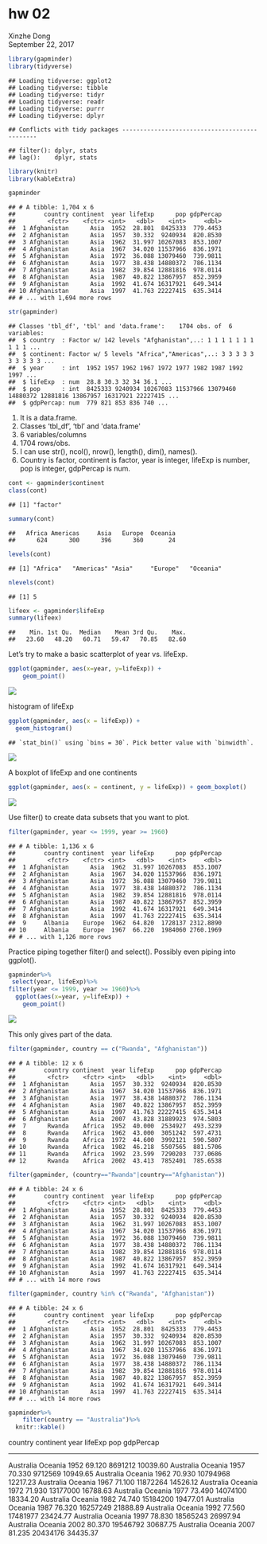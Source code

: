 # hw 02
Xinzhe Dong  
September 22, 2017  


```r
library(gapminder)
library(tidyverse)
```

```
## Loading tidyverse: ggplot2
## Loading tidyverse: tibble
## Loading tidyverse: tidyr
## Loading tidyverse: readr
## Loading tidyverse: purrr
## Loading tidyverse: dplyr
```

```
## Conflicts with tidy packages ----------------------------------------------
```

```
## filter(): dplyr, stats
## lag():    dplyr, stats
```

```r
library(knitr)
library(kableExtra)

gapminder
```

```
## # A tibble: 1,704 x 6
##        country continent  year lifeExp      pop gdpPercap
##         <fctr>    <fctr> <int>   <dbl>    <int>     <dbl>
##  1 Afghanistan      Asia  1952  28.801  8425333  779.4453
##  2 Afghanistan      Asia  1957  30.332  9240934  820.8530
##  3 Afghanistan      Asia  1962  31.997 10267083  853.1007
##  4 Afghanistan      Asia  1967  34.020 11537966  836.1971
##  5 Afghanistan      Asia  1972  36.088 13079460  739.9811
##  6 Afghanistan      Asia  1977  38.438 14880372  786.1134
##  7 Afghanistan      Asia  1982  39.854 12881816  978.0114
##  8 Afghanistan      Asia  1987  40.822 13867957  852.3959
##  9 Afghanistan      Asia  1992  41.674 16317921  649.3414
## 10 Afghanistan      Asia  1997  41.763 22227415  635.3414
## # ... with 1,694 more rows
```

```r
str(gapminder)
```

```
## Classes 'tbl_df', 'tbl' and 'data.frame':	1704 obs. of  6 variables:
##  $ country  : Factor w/ 142 levels "Afghanistan",..: 1 1 1 1 1 1 1 1 1 1 ...
##  $ continent: Factor w/ 5 levels "Africa","Americas",..: 3 3 3 3 3 3 3 3 3 3 ...
##  $ year     : int  1952 1957 1962 1967 1972 1977 1982 1987 1992 1997 ...
##  $ lifeExp  : num  28.8 30.3 32 34 36.1 ...
##  $ pop      : int  8425333 9240934 10267083 11537966 13079460 14880372 12881816 13867957 16317921 22227415 ...
##  $ gdpPercap: num  779 821 853 836 740 ...
```
1. It is a data.frame.
2. Classes ‘tbl_df’, ‘tbl’ and 'data.frame'
3. 6 variables/columns
4. 1704 rows/obs.
5. I can use str(), ncol(), nrow(), length(), dim(), names().
6. Country is factor, continent is factor, year is integer, lifeExp is number, pop is integer, gdpPercap is num.


```r
cont <- gapminder$continent
class(cont)
```

```
## [1] "factor"
```

```r
summary(cont)
```

```
##   Africa Americas     Asia   Europe  Oceania 
##      624      300      396      360       24
```

```r
levels(cont)
```

```
## [1] "Africa"   "Americas" "Asia"     "Europe"   "Oceania"
```

```r
nlevels(cont)
```

```
## [1] 5
```

```r
lifeex <- gapminder$lifeExp
summary(lifeex)
```

```
##    Min. 1st Qu.  Median    Mean 3rd Qu.    Max. 
##   23.60   48.20   60.71   59.47   70.85   82.60
```

Let’s try to make a basic scatterplot of year vs. lifeExp.

```r
ggplot(gapminder, aes(x=year, y=lifeExp)) +
    geom_point()
```

![](hw-02_Rmarkdown_files/figure-html/unnamed-chunk-3-1.png)<!-- -->

histogram of lifeExp

```r
ggplot(gapminder, aes(x = lifeExp)) +
  geom_histogram()
```

```
## `stat_bin()` using `bins = 30`. Pick better value with `binwidth`.
```

![](hw-02_Rmarkdown_files/figure-html/unnamed-chunk-4-1.png)<!-- -->

A boxplot of lifeExp and one continents

```r
ggplot(gapminder, aes(x = continent, y = lifeExp)) + geom_boxplot()
```

![](hw-02_Rmarkdown_files/figure-html/unnamed-chunk-5-1.png)<!-- -->

Use filter() to create data subsets that you want to plot.

```r
filter(gapminder, year <= 1999, year >= 1960)
```

```
## # A tibble: 1,136 x 6
##        country continent  year lifeExp      pop gdpPercap
##         <fctr>    <fctr> <int>   <dbl>    <int>     <dbl>
##  1 Afghanistan      Asia  1962  31.997 10267083  853.1007
##  2 Afghanistan      Asia  1967  34.020 11537966  836.1971
##  3 Afghanistan      Asia  1972  36.088 13079460  739.9811
##  4 Afghanistan      Asia  1977  38.438 14880372  786.1134
##  5 Afghanistan      Asia  1982  39.854 12881816  978.0114
##  6 Afghanistan      Asia  1987  40.822 13867957  852.3959
##  7 Afghanistan      Asia  1992  41.674 16317921  649.3414
##  8 Afghanistan      Asia  1997  41.763 22227415  635.3414
##  9     Albania    Europe  1962  64.820  1728137 2312.8890
## 10     Albania    Europe  1967  66.220  1984060 2760.1969
## # ... with 1,126 more rows
```

Practice piping together filter() and select(). Possibly even piping into ggplot().

```r
gapminder%>%
 select(year, lifeExp)%>%
filter(year <= 1999, year >= 1960)%>%
  ggplot(aes(x=year, y=lifeExp)) +
    geom_point()
```

![](hw-02_Rmarkdown_files/figure-html/unnamed-chunk-7-1.png)<!-- -->

This only gives part of the data.

```r
filter(gapminder, country == c("Rwanda", "Afghanistan"))
```

```
## # A tibble: 12 x 6
##        country continent  year lifeExp      pop gdpPercap
##         <fctr>    <fctr> <int>   <dbl>    <int>     <dbl>
##  1 Afghanistan      Asia  1957  30.332  9240934  820.8530
##  2 Afghanistan      Asia  1967  34.020 11537966  836.1971
##  3 Afghanistan      Asia  1977  38.438 14880372  786.1134
##  4 Afghanistan      Asia  1987  40.822 13867957  852.3959
##  5 Afghanistan      Asia  1997  41.763 22227415  635.3414
##  6 Afghanistan      Asia  2007  43.828 31889923  974.5803
##  7      Rwanda    Africa  1952  40.000  2534927  493.3239
##  8      Rwanda    Africa  1962  43.000  3051242  597.4731
##  9      Rwanda    Africa  1972  44.600  3992121  590.5807
## 10      Rwanda    Africa  1982  46.218  5507565  881.5706
## 11      Rwanda    Africa  1992  23.599  7290203  737.0686
## 12      Rwanda    Africa  2002  43.413  7852401  785.6538
```


```r
filter(gapminder, (country=="Rwanda"|country=="Afghanistan"))
```

```
## # A tibble: 24 x 6
##        country continent  year lifeExp      pop gdpPercap
##         <fctr>    <fctr> <int>   <dbl>    <int>     <dbl>
##  1 Afghanistan      Asia  1952  28.801  8425333  779.4453
##  2 Afghanistan      Asia  1957  30.332  9240934  820.8530
##  3 Afghanistan      Asia  1962  31.997 10267083  853.1007
##  4 Afghanistan      Asia  1967  34.020 11537966  836.1971
##  5 Afghanistan      Asia  1972  36.088 13079460  739.9811
##  6 Afghanistan      Asia  1977  38.438 14880372  786.1134
##  7 Afghanistan      Asia  1982  39.854 12881816  978.0114
##  8 Afghanistan      Asia  1987  40.822 13867957  852.3959
##  9 Afghanistan      Asia  1992  41.674 16317921  649.3414
## 10 Afghanistan      Asia  1997  41.763 22227415  635.3414
## # ... with 14 more rows
```


```r
filter(gapminder, country %in% c("Rwanda", "Afghanistan"))
```

```
## # A tibble: 24 x 6
##        country continent  year lifeExp      pop gdpPercap
##         <fctr>    <fctr> <int>   <dbl>    <int>     <dbl>
##  1 Afghanistan      Asia  1952  28.801  8425333  779.4453
##  2 Afghanistan      Asia  1957  30.332  9240934  820.8530
##  3 Afghanistan      Asia  1962  31.997 10267083  853.1007
##  4 Afghanistan      Asia  1967  34.020 11537966  836.1971
##  5 Afghanistan      Asia  1972  36.088 13079460  739.9811
##  6 Afghanistan      Asia  1977  38.438 14880372  786.1134
##  7 Afghanistan      Asia  1982  39.854 12881816  978.0114
##  8 Afghanistan      Asia  1987  40.822 13867957  852.3959
##  9 Afghanistan      Asia  1992  41.674 16317921  649.3414
## 10 Afghanistan      Asia  1997  41.763 22227415  635.3414
## # ... with 14 more rows
```


```r
gapminder%>%
    filter(country == "Australia")%>%
  knitr::kable()
```



country     continent    year   lifeExp        pop   gdpPercap
----------  ----------  -----  --------  ---------  ----------
Australia   Oceania      1952    69.120    8691212    10039.60
Australia   Oceania      1957    70.330    9712569    10949.65
Australia   Oceania      1962    70.930   10794968    12217.23
Australia   Oceania      1967    71.100   11872264    14526.12
Australia   Oceania      1972    71.930   13177000    16788.63
Australia   Oceania      1977    73.490   14074100    18334.20
Australia   Oceania      1982    74.740   15184200    19477.01
Australia   Oceania      1987    76.320   16257249    21888.89
Australia   Oceania      1992    77.560   17481977    23424.77
Australia   Oceania      1997    78.830   18565243    26997.94
Australia   Oceania      2002    80.370   19546792    30687.75
Australia   Oceania      2007    81.235   20434176    34435.37
